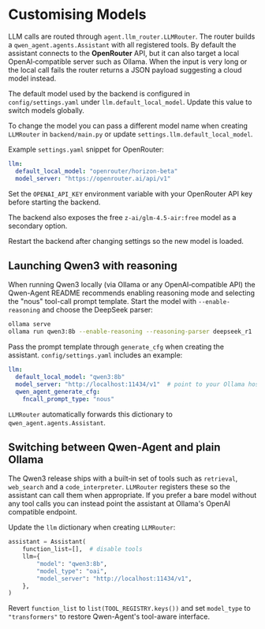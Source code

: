 # Customising Models

LLM calls are routed through `agent.llm_router.LLMRouter`. The router builds a
`qwen_agent.agents.Assistant` with all registered tools. By default the
assistant connects to the **OpenRouter** API, but it can also target a local
OpenAI‑compatible server such as Ollama. When the input is very long or the
local call fails the router returns a JSON payload suggesting a cloud model
instead.

The default model used by the backend is configured in `config/settings.yaml`
under `llm.default_local_model`. Update this value to switch models globally.

To change the model you can pass a different model name when creating
`LLMRouter` in `backend/main.py` or update `settings.llm.default_local_model`.

Example `settings.yaml` snippet for OpenRouter:

```yaml
llm:
  default_local_model: "openrouter/horizon-beta"
  model_server: "https://openrouter.ai/api/v1"
```

Set the `OPENAI_API_KEY` environment variable with your OpenRouter API key
before starting the backend.

The backend also exposes the free `z-ai/glm-4.5-air:free` model as a secondary
option.

Restart the backend after changing settings so the new model is loaded.

## Launching Qwen3 with reasoning

When running Qwen3 locally (via Ollama or any OpenAI‑compatible API) the
Qwen-Agent README recommends enabling reasoning mode and selecting the "nous"
tool-call prompt template. Start the model with `--enable-reasoning` and choose
the DeepSeek parser:

```bash
ollama serve
ollama run qwen3:8b --enable-reasoning --reasoning-parser deepseek_r1
```

Pass the prompt template through `generate_cfg` when creating the assistant.
`config/settings.yaml` includes an example:

```yaml
llm:
  default_local_model: "qwen3:8b"
  model_server: "http://localhost:11434/v1"  # point to your Ollama host
  qwen_agent_generate_cfg:
    fncall_prompt_type: "nous"
```

`LLMRouter` automatically forwards this dictionary to `qwen_agent.agents.Assistant`.

## Switching between Qwen-Agent and plain Ollama

The Qwen3 release ships with a built‑in set of tools such as `retrieval`,
`web_search` and a `code_interpreter`. `LLMRouter` registers these so the
assistant can call them when appropriate. If you prefer a bare model without any
tool calls you can instead point the assistant at Ollama's OpenAI compatible
endpoint.

Update the `llm` dictionary when creating `LLMRouter`:

```python
assistant = Assistant(
    function_list=[],  # disable tools
    llm={
        "model": "qwen3:8b",
        "model_type": "oai",
        "model_server": "http://localhost:11434/v1",
    },
)
```

Revert `function_list` to `list(TOOL_REGISTRY.keys())` and set `model_type` to
`"transformers"` to restore Qwen-Agent's tool-aware interface.


